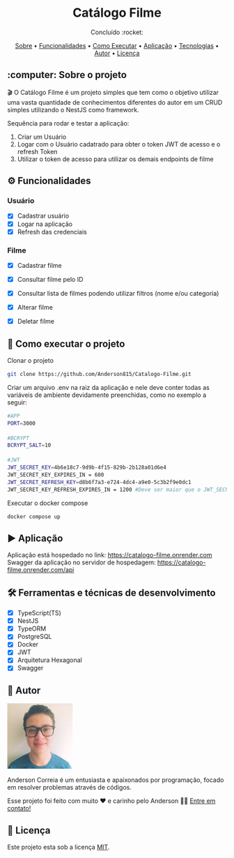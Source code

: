 <h1 align="center">Catálogo Filme</h1>
<p align="center">Concluído :rocket: </p>
<p align="center">
  <a href="#Sobre">Sobre</a> •
  <a href="#Funcionalidades">Funcionalidades</a> •
  <a href="#Executar">Como Executar</a> •
  <a href="#Aplicacao">Aplicação</a> •
  <a href="#Tecnologias">Tecnologias</a> •
  <a href="#Autor">Autor</a> •
  <a href="#Licenca">Licença</a>
</p>

<h2 id="Sobre">:computer: Sobre o projeto</h2>
<p>
  🎬 O Catálogo Filme é um projeto simples que tem como o objetivo utilizar uma vasta quantidade de conhecimentos diferentes do autor em um CRUD simples utilizando o NestJS como framework.
</p>

<p>
  Sequência para rodar e testar a aplicação:
</p>

<ol>
  <li>Criar um Usuário</li>
  <li>Logar com o Usuário cadatrado para obter o token JWT de acesso e o refresh Token</li>
  <li>Utilizar o token de acesso para utilizar os demais endpoints de filme</li>
</ol>

<h2 id="Funcionalidades">⚙️ Funcionalidades</h2>

  <h3>Usuário</h3>
  
  - [x] Cadastrar usuário
  - [x] Logar na aplicação
  - [x] Refresh das credenciais

<h3>Filme</h3>
        
  - [x] Cadastrar filme
  - [x] Consultar filme pelo ID
  - [x] Consultar lista de filmes podendo utilizar filtros (nome e/ou categoria)
  - [x] Alterar filme
  - [x] Deletar filme


<h2 id="Executar">🚀 Como executar o projeto</h2>

<p>Clonar o projeto</p>

```bash
git clone https://github.com/Anderson815/Catalogo-Filme.git
```

<p>Criar um arquivo .env na raiz da aplicação e nele deve conter todas as variáveis de ambiente devidamente preenchidas, como no exemplo a seguir:<p>

```bash
#APP
PORT=3000

#BCRYPT
BCRYPT_SALT=10

#JWT
JWT_SECRET_KEY=4b6e18c7-9d9b-4f15-829b-2b128a01d6e4
JWT_SECRET_KEY_EXPIRES_IN = 600
JWT_SECRET_REFRESH_KEY=d8b6f7a3-e724-4dc4-a9e0-5c3b2f9e0dc1
JWT_SECRET_KEY_REFRESH_EXPIRES_IN = 1200 #Deve ser maior que o JWT_SECRET_KEY_EXPIRES_IN
```

<p>Executar o docker compose<p>
  
```bash
docker compose up
```

<h2 id="Aplicacao">▶️ Aplicação</h2>

Aplicação está hospedado no link: https://catalogo-filme.onrender.com <br>
Swagger da aplicação no servidor de hospedagem: https://catalogo-filme.onrender.com/api

<h2 id="Tecnologias">🛠 Ferramentas e técnicas de desenvolvimento</h2>

  - [x] TypeScript(TS)
  - [x] NestJS
  - [x] TypeORM
  - [x] PostgreSQL
  - [x] Docker
  - [x] JWT
  - [x] Arquitetura Hexagonal
  - [x] Swagger
 
<h2 id="Autor">🦸 Autor</h2>

<img src="Midia/Perfil.jpg" alt="Foto do Anderson" height="150px" width="150px">
<p>
Anderson Correia é um entusiasta e apaixonados por programação, focado em resolver problemas através de códigos.
</p>
<p>Esse projeto foi feito com muito ❤️ e carinho pelo Anderson 👋🏽 <a href="https://www.linkedin.com/in/anderson-correia/">Entre em contato!</a></p>

<h2 id="Licenca">📝 Licença</h2>

<p>Este projeto esta sob a licença <a href="https://github.com/Anderson815/Catalogo-Filme?tab=MIT-1-ov-file">MIT</a>.</p>
